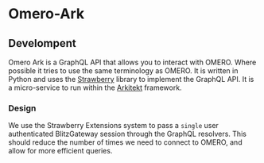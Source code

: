 # Omero-Ark

## Develompent

Omero Ark is a GraphQL API that allows you to interact with OMERO.  Where possible it tries to use the same terminology as OMERO. 
It is written in Python and uses the [Strawberry](https://strawberry.rocks) library to implement the GraphQL API. It is
a micro-service to run within the [Arkitekt](https://arkitekt.live) framework.

### Design

We use the Strawberry Extensions system to pass a `single` user authenticated BlitzGateway session through
the GraphQL resolvers. This should reduce the number of times we need to connect to OMERO, and allow for
more efficient queries.
